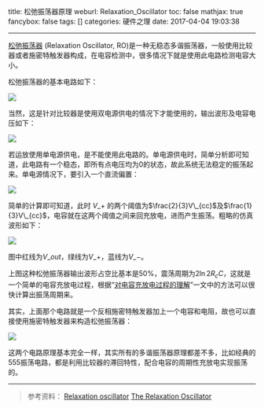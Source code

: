 title: 松弛振荡器原理
weburl: Relaxation_Oscillator
toc: false
mathjax: true
fancybox: false
tags: []
categories: 硬件之理
date: 2017-04-04 19:03:38

---

[松弛振荡器](https://en.wikipedia.org/wiki/Relaxation_oscillator) (Relaxation Oscillator, RO)是一种无稳态多谐振荡器，一般使用比较器或者施密特触发器构成，在电容检测中，很多情况下就是使用此电路检测电容大小。

<!--more-->

松弛振荡器的基本电路如下：

![](https://pic.gaomf.store/312px-OpAmpHystereticOscillator.svg.png)

当然，这是针对比较器是使用双电源供电的情况下才能使用的，输出波形及电容电压如下：

![](https://pic.gaomf.store/644px-Opamprelaxationoscillator.svg.png-height300)

若运放使用单电源供电，是不能使用此电路的。单电源供电时，简单分析即可知道，此电路有一个稳态，即所有点电压均为0的状态，故此系统无法稳定的振荡起来。单电源情况下，要引入一个直流偏置：

![](https://pic.gaomf.store/20170404173330.png-height300)

简单的计算即可知道，此时 $V\_{+}$ 的两个阈值为$\frac{2}{3}V\_{cc}$及$\frac{1}{3}V\_{cc}$，电容就在这两个阈值之间来回充放电，进而产生振荡。粗略的仿真波形如下：

![](https://pic.gaomf.store/20170404174119.png-height300)

图中红线为$V\_{out}$，绿线为$V\_{+}$，蓝线为$V\_{-}$。

上图这种松弛振荡器输出波形占空比基本是50%，震荡周期为$2\ln2 R_{c}C$，这就是一个简单的电容充放电过程，根据“[对电容充放电过程的理解](/2017/04/04/Capacity_Charge/)”一文中的方法可以很快计算出振荡周期来。

其实，上面那个电路就是一个反相施密特触发器加上一个电容和电阻，故也可以直接使用施密特触发器来构造松弛振荡器：

![](https://pic.gaomf.store/20170404175130.png-width600)

这两个电路原理基本完全一样，其实所有的多谐振荡器原理都差不多，比如经典的555振荡电路，都是利用比较器的滞回特性，配合电容的周期性充放电实现振荡的。

----------

> 参考资料：
> [Relaxation oscillator](https://en.wikipedia.org/wiki/Relaxation_oscillator)
> [The Relaxation Oscillator](https://courses.engr.illinois.edu/ece110/content/labs/Modules/TheRelaxationOscillator_v2.pdf)






